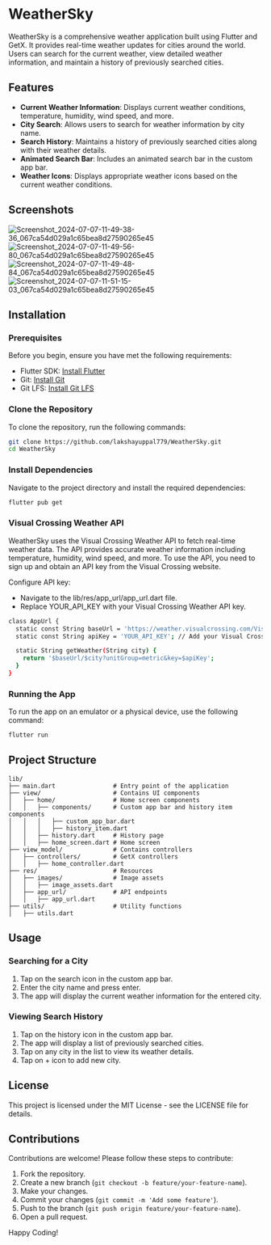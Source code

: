 
# WeatherSky

WeatherSky is a comprehensive weather application built using Flutter and GetX. It provides real-time weather updates for cities around the world. Users can search for the current weather, view detailed weather information, and maintain a history of previously searched cities.

## Features

- **Current Weather Information**: Displays current weather conditions, temperature, humidity, wind speed, and more.
- **City Search**: Allows users to search for weather information by city name.
- **Search History**: Maintains a history of previously searched cities along with their weather details.
- **Animated Search Bar**: Includes an animated search bar in the custom app bar.
- **Weather Icons**: Displays appropriate weather icons based on the current weather conditions.

## Screenshots

![Screenshot_2024-07-07-11-49-38-36_067ca54d029a1c65bea8d27590265e45](https://github.com/lakshayuppal779/WeatherSky/assets/117820155/56ef4d48-eb0d-4de4-9dbe-b8a75e96822a)
![Screenshot_2024-07-07-11-49-56-80_067ca54d029a1c65bea8d27590265e45](https://github.com/lakshayuppal779/WeatherSky/assets/117820155/0b6ee26f-ede8-46fb-baea-c54441bdefba)
![Screenshot_2024-07-07-11-49-48-84_067ca54d029a1c65bea8d27590265e45](https://github.com/lakshayuppal779/WeatherSky/assets/117820155/ddaff1db-3adc-4c30-8430-c88d487834ea)
![Screenshot_2024-07-07-11-51-15-03_067ca54d029a1c65bea8d27590265e45](https://github.com/lakshayuppal779/WeatherSky/assets/117820155/deb61e0a-9a96-4b98-a2d2-32b3fcf732c2)

## Installation

### Prerequisites

Before you begin, ensure you have met the following requirements:

- Flutter SDK: [Install Flutter](https://flutter.dev/docs/get-started/install)
- Git: [Install Git](https://git-scm.com/)
- Git LFS: [Install Git LFS](https://git-lfs.github.com/)

### Clone the Repository

To clone the repository, run the following commands:

```bash
git clone https://github.com/lakshayuppal779/WeatherSky.git
cd WeatherSky
```

### Install Dependencies

Navigate to the project directory and install the required dependencies:

```bash
flutter pub get
```

### Visual Crossing Weather API

WeatherSky uses the Visual Crossing Weather API to fetch real-time weather data. The API provides accurate weather information including temperature, humidity, wind speed, and more. To use the API, you need to sign up and obtain an API key from the Visual Crossing website.

Configure API key:

- Navigate to the lib/res/app_url/app_url.dart file.
- Replace YOUR_API_KEY with your Visual Crossing Weather API key.

```bash
class AppUrl {
  static const String baseUrl = 'https://weather.visualcrossing.com/VisualCrossingWebServices/rest/services/timeline';
  static const String apiKey = 'YOUR_API_KEY'; // Add your Visual Crossing API key here

  static String getWeather(String city) {
    return '$baseUrl/$city?unitGroup=metric&key=$apiKey';
  }
}
```

### Running the App

To run the app on an emulator or a physical device, use the following command:

```bash
flutter run
```

## Project Structure

```plaintext
lib/
├── main.dart                # Entry point of the application
├── view/                    # Contains UI components
│   ├── home/                # Home screen components
│   │   ├── components/      # Custom app bar and history item components
│   │   │   ├── custom_app_bar.dart
│   │   │   ├── history_item.dart
│   │   ├── history.dart     # History page
│   │   ├── home_screen.dart # Home screen
├── view_model/              # Contains controllers
│   ├── controllers/         # GetX controllers
│   │   ├── home_controller.dart
├── res/                     # Resources
│   ├── images/              # Image assets
│   │   ├── image_assets.dart
│   ├── app_url/             # API endpoints
│   │   ├── app_url.dart
├── utils/                   # Utility functions
│   ├── utils.dart
```

## Usage

### Searching for a City

1. Tap on the search icon in the custom app bar.
2. Enter the city name and press enter.
3. The app will display the current weather information for the entered city.

### Viewing Search History

1. Tap on the history icon in the custom app bar.
2. The app will display a list of previously searched cities.
3. Tap on any city in the list to view its weather details.
4. Tap on + icon to add new city.

## License

This project is licensed under the MIT License - see the LICENSE file for details.

## Contributions

Contributions are welcome! Please follow these steps to contribute:

1. Fork the repository.
2. Create a new branch (`git checkout -b feature/your-feature-name`).
3. Make your changes.
4. Commit your changes (`git commit -m 'Add some feature'`).
5. Push to the branch (`git push origin feature/your-feature-name`).
6. Open a pull request.
   

Happy Coding!
